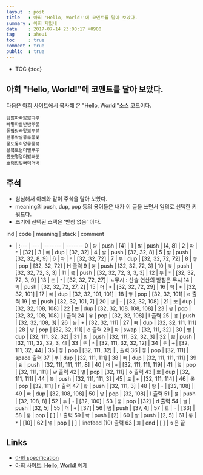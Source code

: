 ```yaml
---
layout  : post
title   : 아희 'Hello, World!'에 코멘트를 달아 보았다.
summary : 아희 재밌네
date    : 2017-07-14 23:00:17 +0900
tag     : aheui
toc     : true
comment : true
public  : true
---
```

* TOC
{:toc}

## 아희 "Hello, World!"에 코멘트를 달아 보았다.

다음은 [아희 사이트](https://github.com/aheui/aheui.github.io/blob/master/_posts/2006-10-27-specification.ko.markdown#예제)에서 복사해 온 "Hello, World!"소스 코드이다.

```aheui
밤밣따빠밣밟따뿌
빠맣파빨받밤뚜뭏
돋밬탕빠맣붏두붇
볻뫃박발뚷투뭏붖
뫃도뫃희멓뭏뭏붘
뫃봌토범더벌뿌뚜
뽑뽀멓멓더벓뻐뚠
뽀덩벐멓뻐덕더벅
```

## 주석

* 심심해서 아래와 같이 주석을 달아 보았다.
* meaning의 push, dup, pop 등의 용어들은 내가 이 글을 쓰면서 임의로 선택한 키워드다.
* 초기에 선택된 스택은 '받침 없음' 이다.

ind | code | meaning | stack                   | comment
-   | :--- | ---     | -------                 | -------
0   | `밤`   | push    | [4]                     |
1   | `밣`   | push    | [4, 8]                  |
2   | `따`   | `*`     | [32]                    |
3   | `빠`   | dup     | [32, 32]                |
4   | `밣`   | push    | [32, 32, 8]             |
5   | `밟`   | push    | [32, 32, 8, 9]          |
6   | `따`   | `*`     | [32, 32, 72]            |
7   | `뿌`   | dup     | [32, 32, 72, 72]        |
8   | `뭏`   | pop     | [32, 32, 72]            | H 출력
9   | `붇`   | push    | [32, 32, 72, 3]         |
10  | `붖`   | push    | [32, 32, 72, 3, 3]      |
11  | `붘`   | push    | [32, 32, 72, 3, 3, 3]   |
12  | `뚜`   | `*`     | [32, 32, 72, 3, 9]      |
13  | `뚠`   | `*`     | [32, 32, 72, 27]        | `ㄴ`무시 : 산술 연산의 받침은 무시
14  | `벅`   | push    | [32, 32, 72, 27, 2]     |
15  | `더`   | `+`     | [32, 32, 72, 29]        |
16  | `덕`   | `+`     | [32, 32, 101]           |
17  | `뻐`   | dup     | [32, 32, 101, 101]      |
18  | `멓`   | pop     | [32, 32, 101]           | e 출력
19  | `벐`   | push    | [32, 32, 101,  7]       |
20  | `덩`   | `+`     | [32, 32, 108]           |
21  | `뽀`   | dup     | [32, 32, 108, 108]      |
22  | `뽑`   | dup     | [32, 32, 108, 108, 108] |
23  | `뫃`   | pop     | [32, 32, 108, 108]      | l 출력
24  | `뫃`   | pop     | [32, 32, 108]           | l 출력
25  | `볻`   | push    | [32, 32, 108, 3]        |
26  | `돋`   | `+`     | [32, 32, 111]           |
27  | `빠`   | dup     | [32, 32, 111, 111]      |
28  | `맣`   | pop     | [32, 32, 111]           | o 출력
29  | `파`   | swap    | [32, 111, 32]           |
30  | `빨`   | dup     | [32, 111, 32, 32]       |
31  | `받`   | push    | [32, 111, 32, 32, 3]    |
32  | `밤`   | push    | [32, 111, 32, 32, 3, 4] |
33  | `뚜`   | `*`     | [32, 111, 32, 32, 12]   |
34  | `두`   | `+`     | [32, 111, 32, 44]       |
35  | `뭏`   | pop     | [32, 111, 32]           | ,  출력
36  | `뭏`   | pop     | [32, 111]               | space 출력
37  | `뿌`   | dup     | [32, 111, 111]          |
38  | `뻐`   | dup     | [32, 111, 111, 111]     |
39  | `벓`   | push    | [32, 111, 111, 111, 8]  |
40  | `더`   | `+`     | [32, 111, 111, 119]     |
41  | `멓`   | pop     | [32, 111, 111]          | w 출력
42  | `멓`   | pop     | [32, 111]               | o 출력
43  | `뽀`   | dup     | [32, 111, 111]          |
44  | `봌`   | push    | [32, 111, 111, 3]       |
45  | `도`   | `+`     | [32, 111, 114]          |
46  | `뫃`   | pop     | [32, 111]               | r 출력
47  | `밬`   | push    | [32, 111, 3]            |
48  | `탕`   | `-`     | [32, 108]               |
49  | `빠`   | dup     | [32, 108, 108]          |
50  | `맣`   | pop     | [32, 108]               | l 출력
51  | `붏`   | push    | [32, 108, 8]            |
52  | `투`   | `-`     | [32, 100]               |
53  | `뭏`   | pop     | [32]                    | d 출력
54  | `벌`   | push    | [32, 5]                 |
55  | `더`   | `+`     | [37]                    |
56  | `범`   | push    | [37, 4]                 |
57  | `토`   | `-`     | [33]                    |
58  | `뫃`   | pop     | [ ]                     | ! 출력
59  | `박`   | push    | [2]                     |
60  | `발`   | push    | [2, 5]                  |
61  | `뚷`   | `*`     | [10]                    |
62  | `멓`   | pop     | [ ]                     | linefeed (10) 출력
63  | `희`   | end     | [ ]                     | `ㅎ`은 끝

## Links

* [아희 specification](https://github.com/aheui/aheui.github.io/blob/master/_posts/2006-10-27-specification.ko.markdown)
* [아희 사이트: Hello, World! 예제](https://github.com/aheui/aheui.github.io/blob/master/_posts/2006-10-27-specification.ko.markdown#예제)

